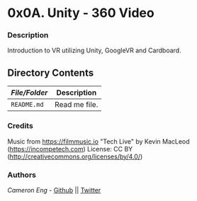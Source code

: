 # 0x0A. Unity - 360 Video
### Description
Introduction to VR utilizing Unity, GoogleVR and Cardboard.

## Directory Contents

|   ***File/Folder***    |  **Description**                       |
|---------------|---------------------------------------|
| `README.md` |  Read me file. |

### Credits
Music from https://filmmusic.io
"Tech Live" by Kevin MacLeod (https://incompetech.com)
License: CC BY (http://creativecommons.org/licenses/by/4.0/)

### Authors
*Cameron Eng* - [Github](https://github.com/c-eng) || [Twitter](https://twitter.com/c33Eng)